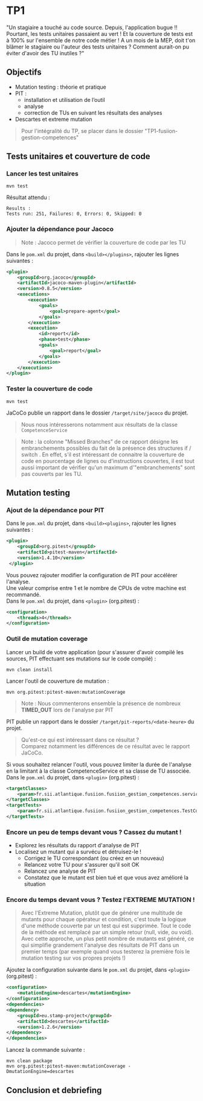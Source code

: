 # TP1

"Un stagiaire a touché au code source. Depuis, l'application bugue !!
Pourtant, les tests unitaires passaient au vert ! Et la couverture de tests est à 100% sur l'ensemble de notre code métier !
A un mois de la MEP, doit t'on blâmer le stagiaire ou l'auteur des tests unitaires ?
Comment aurait-on pu éviter d'avoir des TU inutiles ?"

## Objectifs

* Mutation testing : théorie et pratique
* PIT :
  * installation et utilisation de l’outil
  * analyse
  * correction de TUs en suivant les résultats des analyses
* Descartes et extreme mutation

> Pour l'intégralité du TP, se placer dans le dossier "TP1-fusiion-gestion-competences"

## Tests unitaires et couverture de code

### Lancer les test unitaires

```shell
mvn test
```

Résultat attendu :

```shell
Results :
Tests run: 251, Failures: 0, Errors: 0, Skipped: 0
```

### Ajouter la dépendance pour Jacoco

> Note : Jacoco permet de vérifier la couverture de code par les TU

Dans le `pom.xml` du projet, dans `<build></plugins>`, rajouter les lignes suivantes :

```xml
<plugin>
    <groupId>org.jacoco</groupId>
    <artifactId>jacoco-maven-plugin</artifactId>
    <version>0.8.5</version>
    <executions>
        <execution>
            <goals>
                <goal>prepare-agent</goal>
            </goals>
        </execution>
        <execution>
            <id>report</id>
            <phase>test</phase>
            <goals>
                <goal>report</goal>
            </goals>
        </execution>
    </executions>
</plugin>
```

### Tester la couverture de code

```shell
mvn test
```

JaCoCo publie un rapport dans le dossier `/target/site/jacoco` du projet.
> Nous nous intéresserons notamment aux résultats de la classe `CompetenceService`  

> Note : la colonne "Missed Branches" de ce rapport désigne les embranchements possibles du fait de la présence des structures if / switch . En effet, s'il est intéressant de connaitre la couverture de code en pourcentage de lignes ou d'instructions couvertes, il est tout aussi important de vérifier qu'un maximum d'"embranchements" sont pas couverts par les TU.

## Mutation testing

### Ajout de la dépendance pour PIT

Dans le `pom.xml` du projet, dans `<build><plugins>`, rajouter les lignes suivantes :

```xml
<plugin>
    <groupId>org.pitest</groupId>
    <artifactId>pitest-maven</artifactId>
    <version>1.4.10</version>
 </plugin>
```

Vous pouvez rajouter modifier la configuration de PIT pour accélérer l'analyse.  
Une valeur comprise entre 1 et le nombre de CPUs de votre machine est recommandé.  
Dans le `pom.xml` du projet, dans `<plugin>` (org.pitest) :
```xml
<configuration>
    <threads>4</threads>
</configuration>
```

### Outil de mutation coverage

Lancer un build de votre application (pour s'assurer d'avoir compilé les sources, PIT effectuant ses mutations sur le code compilé) :
```shell
mvn clean install
```

Lancer l'outil de couverture de mutation :

```shell
mvn org.pitest:pitest-maven:mutationCoverage
```

> Note : Nous commenterons ensemble la présence de nombreux **TIMED_OUT** lors de l'analyse par PIT

PIT publie un rapport dans le dossier `/target/pit-reports/<date-heure>` du projet.
> Qu'est-ce qui est intéressant dans ce résultat ?  
> Comparez notamment les différences de ce résultat avec le rapport JaCoCo.

Si vous souhaitez relancer l'outil, vous pouvez limiter la durée de l'analyse en la limitant à la classe CompetenceService et sa classe de TU associée.  
Dans le `pom.xml` du projet, dans `<plugin>` (org.pitest) :
```xml
<targetClasses>
    <param>fr.sii.atlantique.fusiion.fusiion_gestion_competences.services.CompetenceService</param>
</targetClasses>
<targetTests>
    <param>fr.sii.atlantique.fusiion.fusiion_gestion_competences.TestCompetenceService</param>
</targetTests>
```

### Encore un peu de temps devant vous ? Cassez du mutant !

* Explorez les résultats du rapport d'analyse de PIT
* Localisez un mutant qui a survécu et détruisez-le !
  * Corrigez le TU correspondant (ou créez en un nouveau)
  * Relancez votre TU pour s'assurer qu'il soit OK
  * Relancez une analyse de PIT
  * Constatez que le mutant est bien tué et que vous avez amélioré la situation

### Encore du temps devant vous ? Testez l'EXTREME MUTATION !

> Avec l'Extreme Mutation, plutôt que de générer une multitude de mutants pour chaque opérateur et condition, c'est toute la logique d'une méthode couverte par un test qui est supprimée. Tout le code de la méthode est remplacé par un simple retour (null, vide, ou void). Avec cette approche, un plus petit nombre de mutants est généré, ce qui simplifie grandement l'analyse des résultats de PIT dans un premier temps (par exemple quand vous testerez la première fois le mutation testing sur vos propres projets !)

Ajoutez la configuration suivante dans le `pom.xml` du projet, dans `<plugin>` (org.pitest) :

```xml
<configuration>
    <mutationEngine>descartes</mutationEngine>
</configuration>
<dependencies>
<dependency>
    <groupId>eu.stamp-project</groupId>
    <artifactId>descartes</artifactId>
    <version>1.2.6</version>
</dependency>
</dependencies>
```

Lancez la commande suivante :

```shell
mvn clean package
mvn org.pitest:pitest-maven:mutationCoverage -DmutationEngine=descartes
```

## Conclusion et debriefing
